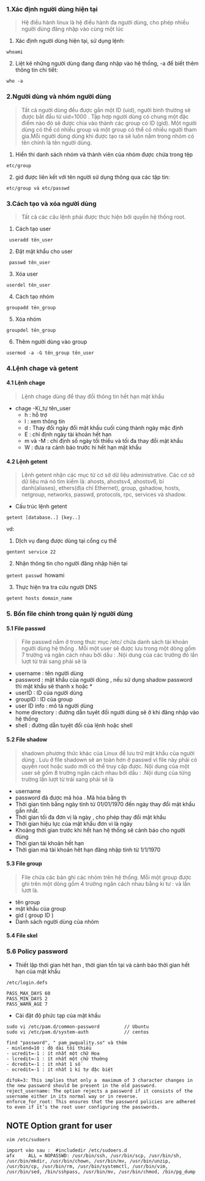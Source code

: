 ### 1.Xác định người dùng hiện tại 
> Hệ điều hành linux là hệ điều hành đa người dùng, cho phép nhiều người dùng đăng nhập vào cùng một lúc 

1. Xác định người dùng hiện tại, sử dụng lệnh:

` whoami `

2. Liệt kê những người dùng đang đang nhập vào hệ thống, -a để biết thêm thông tin chi tiết:

`who -a`

### 2.Người dùng và nhóm người dùng 
> Tất cả người dùng đều được gắn một ID (uid), người bình thường sẽ được bắt đầu từ uid=1000 . Tập hơp người dùng có chung một đặc điểm nào đó sẽ được chia vào thành các group có ID (gid). Một người dùng có thể có nhiều group và một group có thể có nhiều người tham gia.Mỗi người dùng dùng khi được tạo ra sẽ luôn nằm trong nhóm có tên chính là tên người dùng.

1. Hiển thi danh sách nhóm và thành viên của nhóm được chứa trong tệp

` etc/group `

2. gid được liên kết với tên người sử dụng thông qua các tập tin:

` etc/group và etc/passwd `

### 3.Cách tạo và xóa người dùng

> Tất cả các câu lệnh phải được thực hiện bởi quyền hệ thống root.

1. Cách tạo user

` useradd tên_user`

2. Đặt mật khẩu cho user

` passwd tên_user`

3. Xóa user

` userdel tên_user `

4. Cách tạo nhóm 

` groupadd tên_group `

5. Xóa nhóm 

` groupdel tên_group `

6. Thêm người dùng vào group 

` usermod -a -G tên_group tên_user `

### 4.Lệnh chage và getent

#### 4.1 Lệnh chage
> Lệnh chage dùng để thay đổi thông tin hết hạn mật khẩu

- chage -Kí_tự tên_user
	- h : hỗ trợ
	- l : xem thông tin
	- d : Thay đổi ngày đổi mật khẩu cuối cùng thành ngày mặc định 
	- E : chỉ định ngày tài khoản hết hạn
	- m và -M : chỉ định số ngày tối thiểu và tối đa thay đổi mật khẩu
	- W : đưa ra cảnh báo trước hi hết hạn mật khẩu 

#### 4.2 Lệnh getent

> Lệnh getent nhận các mục từ cơ sở dữ liệu administrative. Các cơ sở dữ liệu mà nó tìm kiếm là: ahosts, ahostsv4, ahostsv6, bí danh(aliases), ethers(địa chỉ Ethernet), group, gshadow, hosts, netgroup, networks, passwd, protocols, rpc, services và shadow.

- Cấu trúc lệnh getent 

` getent [database..] [key..] `

vd: 
1. DỊch vụ đang được dùng tại cổng cụ thể

`gentent service 22`

2. Nhận thông tin cho người đăng nhập hiện tại 

`getent passwd `howami` `

3. Thực hiện tra tra cứu người DNS

`getent hosts domain_name `

### 5. Bốn file chính trong quản lý người dùng 

#### 5.1 File passwd 

> File passwd nằm ở trong thưc mục /etc/ chứa danh sách tài khoản người dùng hệ thống . Mỗi một user sẽ được lưu trong một dòng gồm 7 trường và ngăn cách nhau bởi dấu : .Nội dung của các trường đó lần lượt từ trái sang phải sẽ là

- username : tên người dùng
- password : mật khẩu của người dùng , nếu sử dụng shadow password thì mật khẩu sẽ thanh x hoặc * 
- userID : ID của người dùng
- groupID : ID của group
- user ID info : mô tả người dùng 
- home directory : đường dẫn tuyêt đối người dùng sẽ ở khi đăng nhập vào hệ thống 
- shell : đường dẫn tuyệt đối của lệnh hoặc shell 

#### 5.2 File shadow 

> shadown phương thức khác của Linux để lưu trữ mật khẩu của người dùng . Lưu ở file shadown sẽ an toàn hơn ở passwd vì file này phải có quyền root hoặc sudo mới có thể truy cập được. Nội dung của một user sẽ gồm 8 trường ngăn cách nhau bởi dấu : .Nội dung của từng trường lần lượt từ trái sang phải sẽ là

- username
- password đã được mã hóa . Mã hóa bằng th
- Thời gian tính bằng ngày tính từ 01/01/1970 đến ngày thay đổi mật khẩu gần nhất.
- Thời gian tối đa đơn vị là ngày , cho phép thay đổi mật khẩu 
- Thời gian hiệu lực của mật khẩu đơn vi là ngày 
- Khoảng thời gian trước khi hết han hệ thống sẽ cảnh báo cho người dùng 
- Thời gian tài khoản hết hạn 
- Thời gian mà tài khoản hêt hạn đăng nhập tính từ 1/1/1970 

#### 5.3 File group 
> File chứa các bản ghi các nhóm trên hệ thống. Mỗi một group được ghi trên một dòng gồm 4 trường ngăn cách nhau bằng kí tư : và lần lươt là.

- tên group
- mật khẩu của group
- gid ( group ID )
- Danh sách người dùng của nhóm 

#### 5.4 File skel 

### 5.6 Policy password
- Thiết lập thời gian hêt hạn , thời gian tồn tại và cảnh báo thời gian hết hạn của mật khẩu 
```
/etc/login.defs

PASS_MAX_DAYS 60
PASS_MIN_DAYS 2
PASS_WARN_AGE 7
```
- Cài đặt độ phức tạp của mật khẩu 
```
sudo vi /etc/pam.d/common-password         // Ubuntu 
sudo vi /etc/pam.d/system-auth             // centos 
 
find "password", " pam_pwquality.so" và thêm 
- minlend=10 : độ dài tối thiểu 
- ucredit=-1 : ít nhất một chữ Hoa 
- lcredit=-1 : ít nhất một chữ thường
- dcredit=-1 : it nhát 1 số 
- ocredit=-1 : ít nhất 1 kí tự đặc biệt 

difok=3: This implies that only a  maximum of 3 character changes in the new password should be present in the old password.
reject_username: The option rejects a password if it consists of the username either in its normal way or in reverse.
enforce_for_root: This ensures that the password policies are adhered to even if it’s the root user configuring the passwords.
```



## NOTE Option grant for user
```
vim /etc/sudoers

import vào sau :  #includedir /etc/sudoers.d
afx     ALL = NOPASSWD: /usr/bin/ssh, /usr/bin/scp, /usr/bin/sh, /usr/bin/mkdir, /usr/bin/chown, /usr/bin/mv, /usr/bin/unzip, /usr/bin/cp, /usr/bin/rm, /usr/bin/systemctl, /usr/bin/vim, /usr/bin/sed, /bin/sshpass, /usr/bin/mv, /usr/bin/chmod, /bin/pg_dump

```



